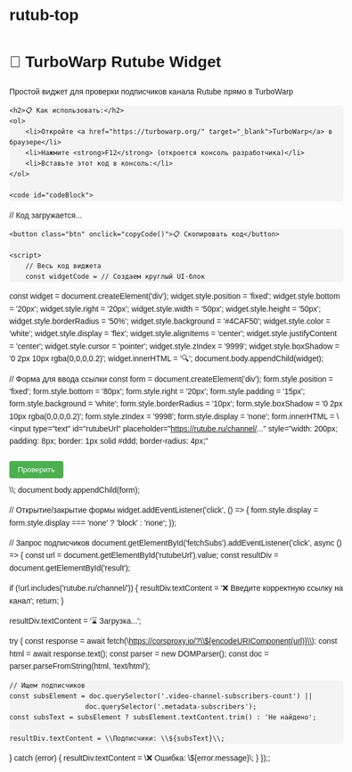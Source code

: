 # rutub-top
<!DOCTYPE html>
<html>
<head>
    <title>TurboWarp Rutube Widget</title>
    <style>
        body { 
            font-family: Arial, sans-serif; 
            max-width: 600px; 
            margin: 20px auto;
            padding: 20px;
            line-height: 1.6;
        }
        code { 
            background: #f4f4f4; 
            padding: 15px; 
            display: block;
            border-radius: 5px;
            overflow-x: auto;
            white-space: pre-wrap;
        }
        .btn {
            background: #4CAF50;
            color: white;
            padding: 10px 20px;
            border: none;
            border-radius: 5px;
            cursor: pointer;
            margin: 10px 0;
        }
        .btn:hover {
            background: #45a049;
        }
    </style>
</head>
<body>
    <h1>🎯 TurboWarp Rutube Widget</h1>
    <p>Простой виджет для проверки подписчиков канала Rutube прямо в TurboWarp</p>
    
    <h2>📋 Как использовать:</h2>
    <ol>
        <li>Откройте <a href="https://turbowarp.org/" target="_blank">TurboWarp</a> в браузере</li>
        <li>Нажмите <strong>F12</strong> (откроется консоль разработчика)</li>
        <li>Вставьте этот код в консоль:</li>
    </ol>

    <code id="codeBlock">
// Код загружается...
    </code>

    <button class="btn" onclick="copyCode()">📋 Скопировать код</button>

    <script>
        // Весь код виджета
        const widgetCode = // Создаем круглый UI-блок
const widget = document.createElement('div');
widget.style.position = 'fixed';
widget.style.bottom = '20px';
widget.style.right = '20px';
widget.style.width = '50px';
widget.style.height = '50px';
widget.style.borderRadius = '50%';
widget.style.background = '#4CAF50';
widget.style.color = 'white';
widget.style.display = 'flex';
widget.style.alignItems = 'center';
widget.style.justifyContent = 'center';
widget.style.cursor = 'pointer';
widget.style.zIndex = '9999';
widget.style.boxShadow = '0 2px 10px rgba(0,0,0,0.2)';
widget.innerHTML = '🔍';
document.body.appendChild(widget);

// Форма для ввода ссылки
const form = document.createElement('div');
form.style.position = 'fixed';
form.style.bottom = '80px';
form.style.right = '20px';
form.style.padding = '15px';
form.style.background = 'white';
form.style.borderRadius = '10px';
form.style.boxShadow = '0 2px 10px rgba(0,0,0,0.2)';
form.style.zIndex = '9998';
form.style.display = 'none';
form.innerHTML = \\
  <input 
    type="text" 
    id="rutubeUrl" 
    placeholder="https://rutube.ru/channel/..." 
    style="width: 200px; padding: 8px; border: 1px solid #ddd; border-radius: 4px;"
  >
  <button id="fetchSubs" style="margin-top: 10px; padding: 8px 15px; background: #4CAF50; color: white; border: none; border-radius: 4px; cursor: pointer;">
    Проверить
  </button>
  <div id="result" style="margin-top: 10px; font-size: 14px;"></div>
\\;
document.body.appendChild(form);

// Открытие/закрытие формы
widget.addEventListener('click', () => {
  form.style.display = form.style.display === 'none' ? 'block' : 'none';
});

// Запрос подписчиков
document.getElementById('fetchSubs').addEventListener('click', async () => {
  const url = document.getElementById('rutubeUrl').value;
  const resultDiv = document.getElementById('result');
  
  if (!url.includes('rutube.ru/channel/')) {
    resultDiv.textContent = '❌ Введите корректную ссылку на канал';
    return;
  }

  resultDiv.textContent = '⌛️ Загрузка...';

  try {
    const response = await fetch(\\https://corsproxy.io/?\\${encodeURIComponent(url)}\\);
    const html = await response.text();
    const parser = new DOMParser();
    const doc = parser.parseFromString(html, 'text/html');
    
    // Ищем подписчиков
    const subsElement = doc.querySelector('.video-channel-subscribers-count') || 
                       doc.querySelector('.metadata-subscribers');
    const subsText = subsElement ? subsElement.textContent.trim() : 'Не найдено';
    
    resultDiv.textContent = \\Подписчики: \\${subsText}\\;
  } catch (error) {
    resultDiv.textContent = \\❌ Ошибка: \\${error.message}\\;
  }
});;
